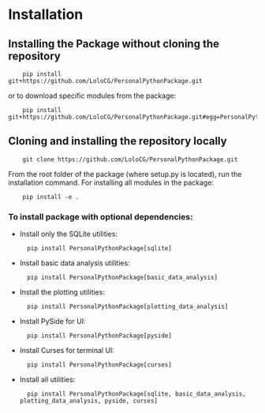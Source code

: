 # Installation
## Installing the Package without cloning the repository

        pip install git+https://github.com/LoloCG/PersonalPythonPackage.git

or to download specific modules from the package:

        pip install git+https://github.com/LoloCG/PersonalPythonPackage.git#egg=PersonalPythonPackage[sqlite]

## Cloning and installing the repository locally

        git clone https://github.com/LoloCG/PersonalPythonPackage.git

From the root folder of the package (where setup.py is located), run the installation command.
For installing all modules in the package:

        pip install -e .

### To install package with optional dependencies:

- Install only the SQLite utilities:

        pip install PersonalPythonPackage[sqlite]

- Install basic data analysis utilities:

        pip install PersonalPythonPackage[basic_data_analysis]

- Install the plotting utilities:

        pip install PersonalPythonPackage[plotting_data_analysis]

- Install PySide for UI:
        
        pip install PersonalPythonPackage[pyside]

- Install Curses for terminal UI:

        pip install PersonalPythonPackage[curses]

- Install all utilities:
    
        pip install PersonalPythonPackage[sqlite, basic_data_analysis, plotting_data_analysis, pyside, curses]



